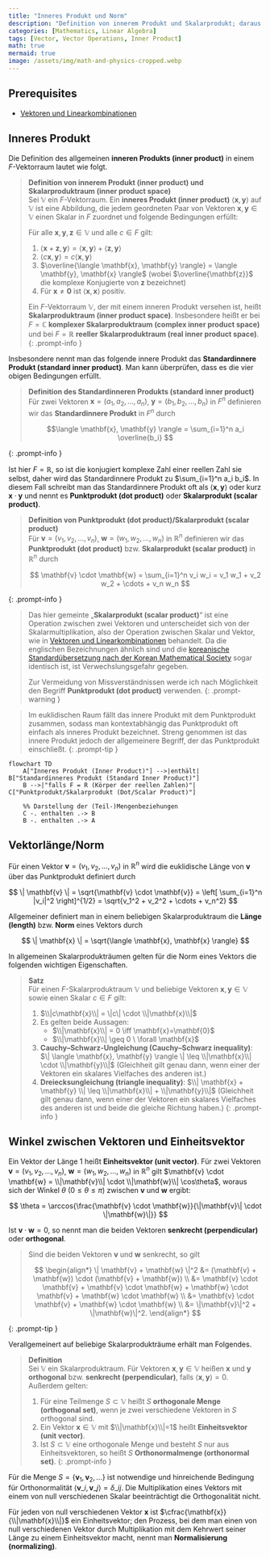```yaml
---
title: "Inneres Produkt und Norm"
description: "Definition von innerem Produkt und Skalarprodukt; daraus Vektorlänge/Norm und Winkel zwischen Vektoren. Mit Cauchy–Schwarz- und Dreiecksungleichung."
categories: [Mathematics, Linear Algebra]
tags: [Vector, Vector Operations, Inner Product]
math: true
mermaid: true
image: /assets/img/math-and-physics-cropped.webp
---
```


## Prerequisites
- [Vektoren und Linearkombinationen](/posts/vectors-and-linear-combinations/)

## Inneres Produkt

Die Definition des allgemeinen **inneren Produkts (inner product)** in einem $F$-Vektorraum lautet wie folgt.

> **Definition von innerem Produkt (inner product) und Skalarproduktraum (inner product space)**  
> Sei $\mathbb{V}$ ein $F$-Vektorraum. Ein **inneres Produkt (inner product)** $\langle \mathbf{x},\mathbf{y} \rangle$ auf $\mathbb{V}$ ist eine Abbildung, die jedem geordneten Paar von Vektoren $\mathbf{x},\mathbf{y}\in\mathbb{V}$ einen Skalar in $F$ zuordnet und folgende Bedingungen erfüllt:
>
> Für alle $\mathbf{x},\mathbf{y},\mathbf{z} \in \mathbb{V}$ und alle $c \in F$ gilt:
> 1. $\langle \mathbf{x}+\mathbf{z}, \mathbf{y} \rangle = \langle \mathbf{x}, \mathbf{y} \rangle + \langle \mathbf{z}, \mathbf{y} \rangle$
> 2. $\langle c\mathbf{x}, \mathbf{y} \rangle = c \langle \mathbf{x}, \mathbf{y} \rangle$
> 3. $\overline{\langle \mathbf{x}, \mathbf{y} \rangle} = \langle \mathbf{y}, \mathbf{x} \rangle$ (wobei $\overline{\mathbf{z}}$ die komplexe Konjugierte von $\mathbf{z}$ bezeichnet)
> 4. Für $\mathbf{x} \neq \mathbf{0}$ ist $\langle \mathbf{x}, \mathbf{x} \rangle$ positiv.
>
> Ein $F$-Vektorraum $\mathbb{V}$, der mit einem inneren Produkt versehen ist, heißt **Skalarproduktraum (inner product space)**. Insbesondere heißt er bei $F=\mathbb{C}$ **komplexer Skalarproduktraum (complex inner product space)** und bei $F=\mathbb{R}$ **reeller Skalarproduktraum (real inner product space)**.
{: .prompt-info }

Insbesondere nennt man das folgende innere Produkt das **Standardinnere Produkt (standard inner product)**. Man kann überprüfen, dass es die vier obigen Bedingungen erfüllt.

> **Definition des Standardinneren Produkts (standard inner product)**  
> Für zwei Vektoren $\mathbf{x}=(a_1, a_2, \dots, a_n)$, $\mathbf{y}=(b_1, b_2, \dots, b_n)$ in $F^n$ definieren wir das **Standardinnere Produkt** in $F^n$ durch
>
> $$\langle \mathbf{x}, \mathbf{y} \rangle = \sum_{i=1}^n a_i \overline{b_i} $$
>
{: .prompt-info }

Ist hier $F=\mathbb{R}$, so ist die konjugiert komplexe Zahl einer reellen Zahl sie selbst, daher wird das Standardinnere Produkt zu $\sum_{i=1}^n a_i b_i$. In diesem Fall schreibt man das Standardinnere Produkt oft als $\langle \mathbf{x}, \mathbf{y} \rangle$ oder kurz $\mathbf{x} \cdot \mathbf{y}$ und nennt es **Punktprodukt (dot product)** oder **Skalarprodukt (scalar product)**.

> **Definition von Punktprodukt (dot product)/Skalarprodukt (scalar product)**  
> Für $\mathbf{v}=(v_1, v_2, \dots, v_n)$, $\mathbf{w}=(w_1, w_2, \dots, w_n)$ in $\mathbb{R}^n$ definieren wir das **Punktprodukt (dot product)** bzw. **Skalarprodukt (scalar product)** in $\mathbb{R}^n$ durch
>
> $$ \mathbf{v} \cdot \mathbf{w} = \sum_{i=1}^n v_i w_i = v_1 w_1 + v_2 w_2 + \cdots + v_n w_n $$
> 
{: .prompt-info }

> Das hier gemeinte „**Skalarprodukt (scalar product)**“ ist eine Operation zwischen zwei Vektoren und unterscheidet sich von der Skalarmultiplikation, also der Operation zwischen Skalar und Vektor, wie in [Vektoren und Linearkombinationen](/posts/vectors-and-linear-combinations/) behandelt. Da die englischen Bezeichnungen ähnlich sind und die [koreanische Standardübersetzung nach der Korean Mathematical Society](https://www.kms.or.kr/mathdict/list.html?key=kname&keyword=%EC%8A%A4%EC%B9%BC%EB%9D%BC%EA%B3%B1) sogar identisch ist, ist Verwechslungsgefahr gegeben.
>
> Zur Vermeidung von Missverständnissen werde ich nach Möglichkeit den Begriff **Punktprodukt (dot product)** verwenden.
{: .prompt-warning }

> Im euklidischen Raum fällt das innere Produkt mit dem Punktprodukt zusammen, sodass man kontextabhängig das Punktprodukt oft einfach als inneres Produkt bezeichnet. Streng genommen ist das innere Produkt jedoch der allgemeinere Begriff, der das Punktprodukt einschließt.
{: .prompt-tip }

```mermaid
flowchart TD
    A["Inneres Produkt (Inner Product)"] -->|enthält| B["Standardinneres Produkt (Standard Inner Product)"]
    B -->|"falls F = R (Körper der reellen Zahlen)"| C["Punktprodukt/Skalarprodukt (Dot/Scalar Product)"]

    %% Darstellung der (Teil-)Mengenbeziehungen
    C -. enthalten .-> B
    B -. enthalten .-> A
```

## Vektorlänge/Norm

Für einen Vektor $\mathbf{v}=(v_1, v_2, \dots, v_n)$ in $\mathbb{R}^n$ wird die euklidische Länge von $\mathbf{v}$ über das Punktprodukt definiert durch

$$ \| \mathbf{v} \| = \sqrt{\mathbf{v} \cdot \mathbf{v}} = \left[ \sum_{i=1}^n |v_i|^2 \right]^{1/2} = \sqrt{v_1^2 + v_2^2 + \cdots + v_n^2} $$

Allgemeiner definiert man in einem beliebigen Skalarproduktraum die **Länge (length)** bzw. **Norm** eines Vektors durch

$$ \| \mathbf{x} \| = \sqrt{\langle \mathbf{x}, \mathbf{x} \rangle} $$

In allgemeinen Skalarprodukträumen gelten für die Norm eines Vektors die folgenden wichtigen Eigenschaften.

> **Satz**  
> Für einen $F$-Skalarproduktraum $\mathbb{V}$ und beliebige Vektoren $\mathbf{x}, \mathbf{y} \in \mathbb{V}$ sowie einen Skalar $c \in F$ gilt:
> 1. $\\|c\mathbf{x}\\| = \|c\| \cdot \\|\mathbf{x}\\|$
> 2. Es gelten beide Aussagen:
>    - $\\|\mathbf{x}\\| = 0 \iff \mathbf{x}=\mathbf{0}$
>    - $\\|\mathbf{x}\\| \geq 0 \ \forall \mathbf{x}$
> 3. **Cauchy–Schwarz-Ungleichung (Cauchy–Schwarz inequality)**: $\| \langle \mathbf{x}, \mathbf{y} \rangle \| \leq \\|\mathbf{x}\\| \cdot \\|\mathbf{y}\\|$ (Gleichheit gilt genau dann, wenn einer der Vektoren ein skalares Vielfaches des anderen ist.)
> 4. **Dreiecksungleichung (triangle inequality)**: $\\| \mathbf{x} + \mathbf{y} \\| \leq \\|\mathbf{x}\\| + \\|\mathbf{y}\\|$ (Gleichheit gilt genau dann, wenn einer der Vektoren ein skalares Vielfaches des anderen ist und beide die gleiche Richtung haben.)
{: .prompt-info }

## Winkel zwischen Vektoren und Einheitsvektor

Ein Vektor der Länge $1$ heißt **Einheitsvektor (unit vector)**. Für zwei Vektoren $\mathbf{v}=(v_1, v_2, \dots, v_n)$, $\mathbf{w}=(w_1, w_2, \dots, w_n)$ in $\mathbb{R}^n$ gilt $\mathbf{v} \cdot \mathbf{w} = \\|\mathbf{v}\\| \cdot \\|\mathbf{w}\\| \cos\theta$, woraus sich der Winkel $\theta$ ($0 \leq \theta \leq \pi$) zwischen $\mathbf{v}$ und $\mathbf{w}$ ergibt:

$$ \theta = \arccos{\frac{\mathbf{v} \cdot \mathbf{w}}{\|\mathbf{v}\| \cdot \|\mathbf{w}\|}} $$

Ist $\mathbf{v} \cdot \mathbf{w} = 0$, so nennt man die beiden Vektoren **senkrecht (perpendicular)** oder **orthogonal**.

> Sind die beiden Vektoren $\mathbf{v}$ und $\mathbf{w}$ senkrecht, so gilt
>
> $$ \begin{align*}
> \| \mathbf{v} + \mathbf{w} \|^2 &= (\mathbf{v} + \mathbf{w}) \cdot (\mathbf{v} + \mathbf{w}) \\
> &= \mathbf{v} \cdot \mathbf{v} + \mathbf{v} \cdot \mathbf{w} + \mathbf{w} \cdot \mathbf{v} + \mathbf{w} \cdot \mathbf{w} \\
> &= \mathbf{v} \cdot \mathbf{v} + \mathbf{w} \cdot \mathbf{w} \\
> &= \|\mathbf{v}\|^2 + \|\mathbf{w}\|^2.
> \end{align*} $$
>
{: .prompt-tip }

Verallgemeinert auf beliebige Skalarprodukträume erhält man Folgendes.

> **Definition**  
> Sei $\mathbb{V}$ ein Skalarproduktraum. Für Vektoren $\mathbf{x}, \mathbf{y} \in \mathbb{V}$ heißen $\mathbf{x}$ und $\mathbf{y}$ **orthogonal** bzw. **senkrecht (perpendicular)**, falls $\langle \mathbf{x}, \mathbf{y} \rangle = 0$. Außerdem gelten:
> 1. Für eine Teilmenge $S \subset \mathbb{V}$ heißt $S$ **orthogonale Menge (orthogonal set)**, wenn je zwei verschiedene Vektoren in $S$ orthogonal sind.
> 2. Ein Vektor $\mathbf{x} \in \mathbb{V}$ mit $\\|\mathbf{x}\\|=1$ heißt **Einheitsvektor (unit vector)**.
> 3. Ist $S \subset \mathbb{V}$ eine orthogonale Menge und besteht $S$ nur aus Einheitsvektoren, so heißt $S$ **Orthonormalmenge (orthonormal set)**.
{: .prompt-info }

Für die Menge $S = \{ \mathbf{v}_1, \mathbf{v}_2, \dots \}$ ist notwendige und hinreichende Bedingung für Orthonormalität $\langle \mathbf{v}\_i, \mathbf{v}\_j \rangle = \delta\_{ij}$. Die Multiplikation eines Vektors mit einem von null verschiedenen Skalar beeinträchtigt die Orthogonalität nicht.

Für jeden von null verschiedenen Vektor $\mathbf{x}$ ist $\cfrac{\mathbf{x}}{\\|\mathbf{x}\\|}$ ein Einheitsvektor; den Prozess, bei dem man einen von null verschiedenen Vektor durch Multiplikation mit dem Kehrwert seiner Länge zu einem Einheitsvektor macht, nennt man **Normalisierung (normalizing)**.
